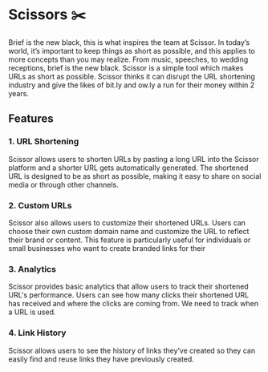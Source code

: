 # Scissors ✂️

Brief is the new black, this is what inspires the team at Scissor. In today’s world, it’s important to keep things as short as possible, and this applies to more concepts than you may realize. From music, speeches, to wedding receptions, brief is the new black. Scissor is a simple tool which makes URLs as short as possible. Scissor thinks it can disrupt the URL shortening industry and give the likes of bit.ly and ow.ly a run for their money within 2 years.

##  Features
### 1. URL Shortening
Scissor allows users to shorten URLs by pasting a long URL into the Scissor platform and a shorter URL gets automatically generated. The shortened URL is designed to be as short as possible, making it easy to share on social media or through other channels.

### 2. Custom URLs
Scissor also allows users to customize their shortened URLs. Users can choose their own custom domain name and customize the URL to reflect their brand or content. This feature is particularly useful for individuals or small businesses who want to create branded links for their 

### 3. Analytics
Scissor provides basic analytics that allow users to track their shortened URL's performance. Users can see how many clicks their shortened URL has received and where the clicks are coming from. We need to track when a URL is used.

### 4. Link History
Scissor allows users to see the history of links they’ve created so they can easily find and reuse links they have previously created.
